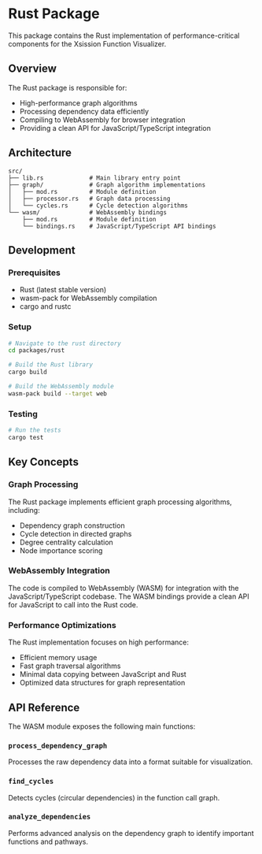 # Rust Package

This package contains the Rust implementation of performance-critical components for the Xsission Function Visualizer.

## Overview

The Rust package is responsible for:
- High-performance graph algorithms
- Processing dependency data efficiently
- Compiling to WebAssembly for browser integration
- Providing a clean API for JavaScript/TypeScript integration

## Architecture

```
src/
├── lib.rs             # Main library entry point
├── graph/             # Graph algorithm implementations
│   ├── mod.rs         # Module definition
│   ├── processor.rs   # Graph data processing
│   └── cycles.rs      # Cycle detection algorithms
└── wasm/              # WebAssembly bindings
    ├── mod.rs         # Module definition
    └── bindings.rs    # JavaScript/TypeScript API bindings
```

## Development

### Prerequisites
- Rust (latest stable version)
- wasm-pack for WebAssembly compilation
- cargo and rustc

### Setup
```bash
# Navigate to the rust directory
cd packages/rust

# Build the Rust library
cargo build

# Build the WebAssembly module
wasm-pack build --target web
```

### Testing
```bash
# Run the tests
cargo test
```

## Key Concepts

### Graph Processing
The Rust package implements efficient graph processing algorithms, including:
- Dependency graph construction
- Cycle detection in directed graphs
- Degree centrality calculation
- Node importance scoring

### WebAssembly Integration
The code is compiled to WebAssembly (WASM) for integration with the JavaScript/TypeScript codebase. The WASM bindings provide a clean API for JavaScript to call into the Rust code.

### Performance Optimizations
The Rust implementation focuses on high performance:
- Efficient memory usage
- Fast graph traversal algorithms
- Minimal data copying between JavaScript and Rust
- Optimized data structures for graph representation

## API Reference

The WASM module exposes the following main functions:

### `process_dependency_graph`
Processes the raw dependency data into a format suitable for visualization.

### `find_cycles`
Detects cycles (circular dependencies) in the function call graph.

### `analyze_dependencies`
Performs advanced analysis on the dependency graph to identify important functions and pathways. 